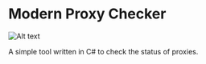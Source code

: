 # Modern Proxy Checker

![Alt text](https://i.imgur.com/jnqBCA8.png "Modern Proxy Checker")

A simple tool written in C# to check the status of proxies.

